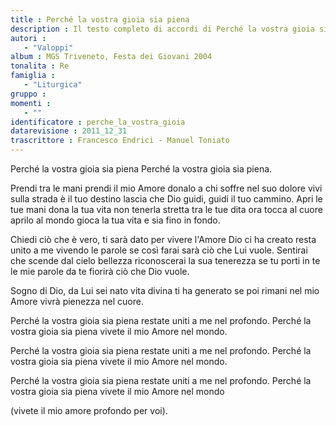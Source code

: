 ```yaml
--- 
title : Perché la vostra gioia sia piena
description : Il testo completo di accordi di Perché la vostra gioia sia piena. Inseriscila nel tuo canzoniere!
autori : 
   - "Valoppi"
album : MGS Triveneto, Festa dei Giovani 2004
tonalita : Re
famiglia : 
   - "Liturgica"
gruppo : 
momenti : 
   - ""
identificatore : perche_la_vostra_gioia
datarevisione : 2011_12_31
trascrittore : Francesco Endrici - Manuel Toniato
--- 
```




Perché la vostra gioia sia piena
Perché la vostra gioia sia piena. 


Prendi tra le mani prendi il mio Amore
donalo a chi soffre nel suo dolore
vivi sulla strada è il tuo destino
lascia che Dio guidi, guidi il tuo cammino.
Apri le tue mani dona la tua vita
non tenerla stretta tra le tue dita
ora tocca al cuore aprilo al mondo
gioca la tua vita e sia fino in fondo.


Chiedi ciò che è vero, ti sarà dato
per vivere l'Amore Dio ci ha creato
resta unito a me vivendo le parole
se così farai sarà ciò che Lui vuole.
Sentirai che scende dal cielo bellezza
riconoscerai la sua tenerezza
se tu porti in te le mie parole
da te fiorirà ciò che Dio vuole.


Sogno di Dio, da Lui sei nato
vita divina ti ha generato
se poi rimani nel mio Amore
vivrà pienezza nel cuore.


Perché la vostra gioia sia piena
restate uniti a me nel profondo.
Perché la vostra gioia sia piena
vivete il mio Amore nel mondo. 


Perché la vostra gioia sia piena
restate uniti a me nel profondo.
Perché la vostra gioia sia piena
vivete il mio Amore nel mondo. 


Perché la vostra gioia sia piena
restate uniti a me nel profondo.
Perché la vostra gioia sia piena
vivete il mio Amore nel mondo


(vivete il mio amore profondo per voi).


